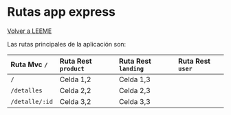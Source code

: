# Rutas app express

[Volver a LEEME](./LEEME.md)

Las rutas principales de la aplicación son:

| Ruta Mvc `/` | Ruta Rest `product` | Ruta Rest `landing` | Ruta Rest `user` |
|:-------------|:-------------|:-------------|:---------------|
| `/` | Celda 1,2   | Celda 1,3   |
|`/detalles`  | Celda 2,2   | Celda 2,3   |
| `/detalle/:id`   | Celda 3,2   | Celda 3,3   |
